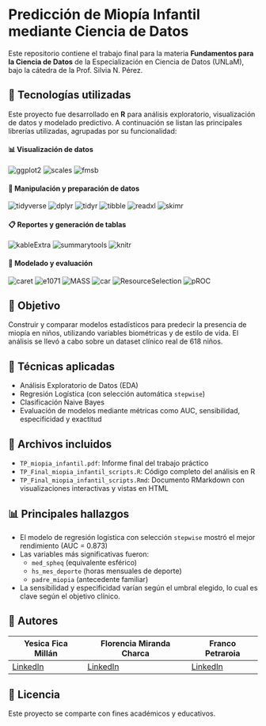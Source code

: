 # Predicción de Miopía Infantil mediante Ciencia de Datos
Este repositorio contiene el trabajo final para la materia **Fundamentos para la Ciencia de Datos** de la Especialización en Ciencia de Datos (UNLaM), bajo la cátedra de la Prof. Silvia N. Pérez.

## 🧪 Tecnologías utilizadas

Este proyecto fue desarrollado en **R** para análisis exploratorio, visualización de datos y modelado predictivo. A continuación se listan las principales librerías utilizadas, agrupadas por su funcionalidad:

#### 📊 Visualización de datos

![ggplot2](https://img.shields.io/badge/ggplot2-DC5F00?style=flat&logo=r&logoColor=white)
![scales](https://img.shields.io/badge/scales-DC5F00?style=flat&logo=r&logoColor=white)
![fmsb](https://img.shields.io/badge/fmsb-DC5F00?style=flat&logo=r&logoColor=white)

#### 🧹 Manipulación y preparación de datos

![tidyverse](https://img.shields.io/badge/tidyverse-198754?style=flat&logo=r&logoColor=white)
![dplyr](https://img.shields.io/badge/dplyr-198754?style=flat&logo=r&logoColor=white)
![tidyr](https://img.shields.io/badge/tidyr-198754?style=flat&logo=r&logoColor=white)
![tibble](https://img.shields.io/badge/tibble-198754?style=flat&logo=r&logoColor=white)
![readxl](https://img.shields.io/badge/readxl-198754?style=flat&logo=r&logoColor=white)
![skimr](https://img.shields.io/badge/skimr-198754?style=flat&logo=r&logoColor=white)

#### 📋 Reportes y generación de tablas

![kableExtra](https://img.shields.io/badge/kableExtra-0D6EFD?style=flat&logo=r&logoColor=white)
![summarytools](https://img.shields.io/badge/summarytools-0D6EFD?style=flat&logo=r&logoColor=white)
![knitr](https://img.shields.io/badge/knitr-0D6EFD?style=flat&logo=r&logoColor=white)

#### 🧠 Modelado y evaluación

![caret](https://img.shields.io/badge/caret-6F42C1?style=flat&logo=r&logoColor=white)
![e1071](https://img.shields.io/badge/e1071-6F42C1?style=flat&logo=r&logoColor=white)
![MASS](https://img.shields.io/badge/MASS-6F42C1?style=flat&logo=r&logoColor=white)
![car](https://img.shields.io/badge/car-6F42C1?style=flat&logo=r&logoColor=white)
![ResourceSelection](https://img.shields.io/badge/ResourceSelection-6F42C1?style=flat&logo=r&logoColor=white)
![pROC](https://img.shields.io/badge/pROC-6F42C1?style=flat&logo=r&logoColor=white)


## 🎯 Objetivo
Construir y comparar modelos estadísticos para predecir la presencia de miopía en niños, utilizando variables biométricas y de estilo de vida. El análisis se llevó a cabo sobre un dataset clínico real de 618 niños.

## 🧠 Técnicas aplicadas
- Análisis Exploratorio de Datos (EDA)
- Regresión Logística (con selección automática `stepwise`)
- Clasificación Naive Bayes
- Evaluación de modelos mediante métricas como AUC, sensibilidad, especificidad y exactitud

## 📌 Archivos incluidos
- `TP_miopia_infantil.pdf`: Informe final del trabajo práctico
- `TP_Final_miopia_infantil_scripts.R`: Código completo del análisis en R
- `TP_Final_miopia_infantil_scripts.Rmd`: Documento RMarkdown con visualizaciones interactivas y vistas en HTML

## 📊 Principales hallazgos
- El modelo de regresión logística con selección `stepwise` mostró el mejor rendimiento (AUC = 0.873)
- Las variables más significativas fueron:
  - `med_spheq` (equivalente esférico)
  - `hs_mes_deporte` (horas mensuales de deporte)
  - `padre_miopia` (antecedente familiar)
- La sensibilidad y especificidad varían según el umbral elegido, lo cual es clave según el objetivo clínico.

## 👥 Autores

| Yesica Fica Millán        | Florencia Miranda Charca  | Franco Petraroia           |
|---------------------------|---------------------------|----------------------------|
| [LinkedIn](https://www.linkedin.com/in/yesica-fica-millan/) | [LinkedIn](https://www.linkedin.com/in/florencia-charca/) | [LinkedIn](https://www.linkedin.com/in/franco-petraroia/) |


## 📎 Licencia
Este proyecto se comparte con fines académicos y educativos.
